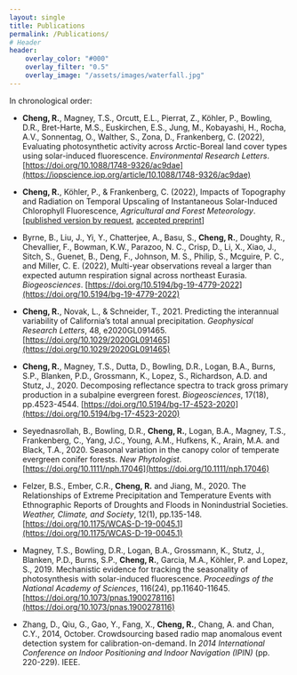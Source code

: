 ```yaml
--- 
layout: single
title: Publications 
permalink: /Publications/
# Header
header:
    overlay_color: "#000"
    overlay_filter: "0.5"
    overlay_image: "/assets/images/waterfall.jpg" 
---
```


In chronological order:



* **Cheng, R.**, Magney, T.S., Orcutt, E.L., Pierrat, Z., Köhler, P., Bowling, D.R., Bret-Harte, M.S., Euskirchen, E.S., Jung, M., Kobayashi, H., Rocha, A.V., Sonnentag, O., Walther, S., Zona, D., Frankenberg, C.  (2022), Evaluating photosynthetic activity across Arctic-Boreal land cover types using solar-induced fluorescence. <em>Environmental Research Letters</em>. [https://doi.org/10.1088/1748-9326/ac9dae](https://iopscience.iop.org/article/10.1088/1748-9326/ac9dae)

* **Cheng, R.**, Köhler, P., & Frankenberg, C. (2022), Impacts of Topography and Radiation on Temporal Upscaling of Instantaneous Solar-Induced Chlorophyll Fluorescence, <em>Agricultural and Forest Meteorology</em>. [[published version by request](https://authors.elsevier.com/a/1g0jqcFXJcsE7), [accepted preprint](ftp://fluo.gps.caltech.edu/XYZT_RuiPaper/AGMET_109197_topography_2022_ACCEPTED.pdf)]

* Byrne, B., Liu, J., Yi, Y., Chatterjee, A., Basu, S., **Cheng, R.**, Doughty, R., Chevallier, F., Bowman, K.W., Parazoo, N. C., Crisp, D., Li, X., Xiao, J., Sitch, S., Guenet, B., Deng, F., Johnson, M. S., Philip, S., Mcguire, P. C., and Miller, C. E. (2022), Multi-year observations reveal a larger than expected autumn respiration signal across northeast Eurasia. <em>Biogeosciences</em>. [https://doi.org/10.5194/bg-19-4779-2022](https://doi.org/10.5194/bg-19-4779-2022)
 
* **Cheng, R.**, Novak, L., & Schneider, T., 2021. Predicting the interannual variability of California’s total annual precipitation. <em>Geophysical Research Letters</em>, 48, e2020GL091465. [https://doi.org/10.1029/2020GL091465](https://doi.org/10.1029/2020GL091465)
      
* **Cheng, R.**, Magney, T.S., Dutta, D., Bowling, D.R., Logan, B.A., Burns, S.P., Blanken, P.D., Grossmann, K., Lopez, S., Richardson, A.D. and Stutz, J., 2020. Decomposing reflectance spectra to track gross primary production in a subalpine evergreen forest. <em>Biogeosciences</em>, 17(18), pp.4523-4544. [https://doi.org/10.5194/bg-17-4523-2020](https://doi.org/10.5194/bg-17-4523-2020)

* Seyednasrollah, B., Bowling, D.R., **Cheng, R.**, Logan, B.A., Magney, T.S., Frankenberg, C., Yang, J.C., Young, A.M., Hufkens, K., Arain, M.A. and Black, T.A., 2020. Seasonal variation in the canopy color of temperate evergreen conifer forests. <em>New Phytologist</em>. [https://doi.org/10.1111/nph.17046](https://doi.org/10.1111/nph.17046)



* Felzer, B.S., Ember, C.R., **Cheng, R.** and Jiang, M., 2020. The Relationships of Extreme Precipitation and Temperature Events with Ethnographic Reports of Droughts and Floods in Nonindustrial Societies. <em>Weather, Climate, and Society</em>, 12(1), pp.135-148. [https://doi.org/10.1175/WCAS-D-19-0045.1](https://doi.org/10.1175/WCAS-D-19-0045.1)

* Magney, T.S., Bowling, D.R., Logan, B.A., Grossmann, K., Stutz, J., Blanken, P.D., Burns, S.P., **Cheng, R.**, Garcia, M.A., Kӧhler, P. and Lopez, S., 2019. Mechanistic evidence for tracking the seasonality of photosynthesis with solar-induced fluorescence. <em>Proceedings of the National Academy of Sciences</em>, 116(24), pp.11640-11645. [https://doi.org/10.1073/pnas.1900278116](https://doi.org/10.1073/pnas.1900278116)


* Zhang, D., Qiu, G., Gao, Y., Fang, X., **Cheng, R.**, Chang, A. and Chan, C.Y., 2014, October. Crowdsourcing based radio map anomalous event detection system for calibration-on-demand. In <em>2014 International Conference on Indoor Positioning and Indoor Navigation (IPIN)</em> (pp. 220-229). IEEE.

      
